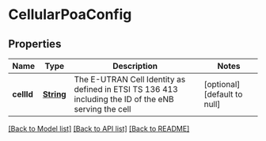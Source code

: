 # CellularPoaConfig
## Properties

Name | Type | Description | Notes
------------ | ------------- | ------------- | -------------
**cellId** | [**String**](string.md) | The E-UTRAN Cell Identity as defined in ETSI TS 136 413 including the ID of the eNB serving the cell | [optional] [default to null]

[[Back to Model list]](../README.md#documentation-for-models) [[Back to API list]](../README.md#documentation-for-api-endpoints) [[Back to README]](../README.md)

